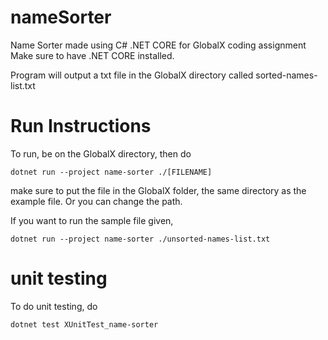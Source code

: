 # nameSorter
Name Sorter made using C# .NET CORE for GlobalX coding assignment</br>
Make sure to have .NET CORE installed.

Program will output a txt file in the GlobalX directory called sorted-names-list.txt

# Run Instructions
To run, be on the GlobalX directory, then do
```
dotnet run --project name-sorter ./[FILENAME]
```
make sure to put the file in the GlobalX folder, the same directory as the example file. Or you can change the path.


If you want to run the sample file given,
```
dotnet run --project name-sorter ./unsorted-names-list.txt
```

# unit testing
To do unit testing, do
```
dotnet test XUnitTest_name-sorter
```
